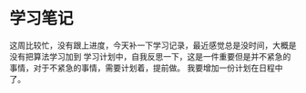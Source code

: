 # 学习笔记
 这周比较忙，没有跟上进度，今天补一下学习记录，最近感觉总是没时间，大概是没有把算法学习加到
学习计划中，自我反思一下，这是一件重要但是并不紧急的事情，对于不紧急的事情，需要计划着，提前做。
我要增加一份计划在日程中了。